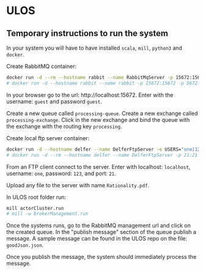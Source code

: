 # ULOS

## Temporary instructions to run the system

In your system you will have to have installed `scala`, `mill`, `python3` and `docker`.

Create RabbitMQ container:

```zsh
docker run -d --rm --hostname rabbit --name RabbitMqServer -p 15672:15672 -p 5672:5672 rabbitmq:management
# docker run -d --hostname rabbit --name rabbit -p 15672:15672 -p 5672:5672 rabbitmq:management
```

In your browser go to the url: http://localhost:15672.
Enter with the username: `guest` and password `guest`.

Create a new queue called `processing-queue`.
Create a new exchange called `processing-exchange`.
Click in the new exchange and bind the queue with the exchange with the routing key `processing`.

Create local ftp server container:

```zsh
docker run -d --hostname delfer --name DelferFtpServer -e USERS="one|123" -p 21:21 -p 21000-21010:21000-21010 -e ADDRESS=localhost delfer/alpine-ftp-server:latest
# docker run -d --rm --hostname delfer --name DelferFtpServer -p 21:21 delfer/alpine-ftp-server:latest
```

From an FTP client connect to the server.
Enter with localhost: `localhost`, username: `one`, password: `123`, and port: `21`.

Upload any file to the server with name `Rationality.pdf`.

In ULOS root folder run:

```zsh
mill actorCluster.run
# mill -w brokerManagement.run
```

Once the systems runs, go to the RabbitMQ management url and click on the created queue.
In the "publish message" section of the queue publish a message. A sample message can be found in the ULOS repo on the file: `goodJson.json`.

Once you publish the message, the system should immediately process the message.
